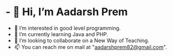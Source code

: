 # - 👋 Hi, I’m Aadarsh Prem
- 👀 I’m interested in good level programming.
- 🌱 I’m currently learning Java and PHP.
- 💞️ I’m looking to collaborate on a New Way of Teaching.
- 📫 You can reach me on mail at "aadarshprem82@gmail.com".

<!---
aadarshprem82/aadarshprem82 is a ✨ special ✨ repository because its `README.md` (this file) appears on your GitHub profile.
You can click the Preview link to take a look at your changes.
--->
